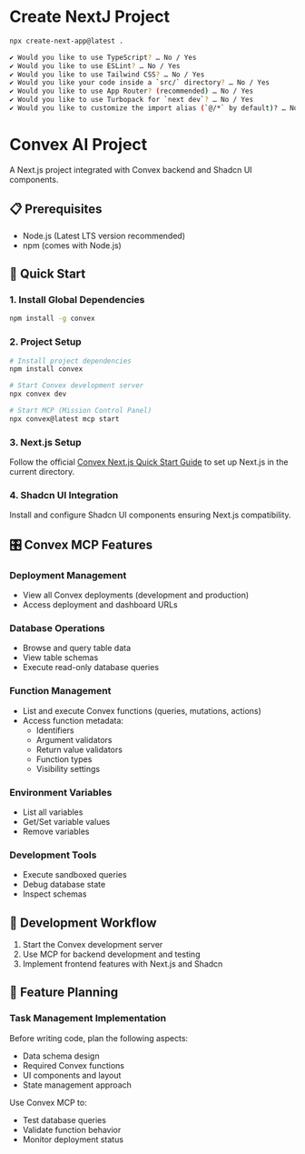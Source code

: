 # Create NextJ Project
```bash
npx create-next-app@latest .

✔ Would you like to use TypeScript? … No / Yes
✔ Would you like to use ESLint? … No / Yes
✔ Would you like to use Tailwind CSS? … No / Yes
✔ Would you like your code inside a `src/` directory? … No / Yes
✔ Would you like to use App Router? (recommended) … No / Yes
✔ Would you like to use Turbopack for `next dev`? … No / Yes
✔ Would you like to customize the import alias (`@/*` by default)? … No / Yes
```

# Convex AI Project

A Next.js project integrated with Convex backend and Shadcn UI components.

## 📋 Prerequisites

- Node.js (Latest LTS version recommended)
- npm (comes with Node.js)

## 🚀 Quick Start

### 1. Install Global Dependencies

```bash
npm install -g convex
```

### 2. Project Setup

```bash
# Install project dependencies
npm install convex

# Start Convex development server
npx convex dev

# Start MCP (Mission Control Panel)
npx convex@latest mcp start
```

### 3. Next.js Setup

Follow the official [Convex Next.js Quick Start Guide](https://docs.convex.dev/quickstart/nextjs) to set up Next.js in the current directory.

### 4. Shadcn UI Integration

Install and configure Shadcn UI components ensuring Next.js compatibility.

## 🎛️ Convex MCP Features

### Deployment Management
- View all Convex deployments (development and production)
- Access deployment and dashboard URLs

### Database Operations
- Browse and query table data
- View table schemas
- Execute read-only database queries

### Function Management
- List and execute Convex functions (queries, mutations, actions)
- Access function metadata:
  - Identifiers
  - Argument validators
  - Return value validators
  - Function types
  - Visibility settings

### Environment Variables
- List all variables
- Get/Set variable values
- Remove variables

### Development Tools
- Execute sandboxed queries
- Debug database state
- Inspect schemas

## 🔄 Development Workflow

1. Start the Convex development server
2. Use MCP for backend development and testing
3. Implement frontend features with Next.js and Shadcn

## 📝 Feature Planning

### Task Management Implementation
Before writing code, plan the following aspects:
- Data schema design
- Required Convex functions
- UI components and layout
- State management approach

Use Convex MCP to:
- Test database queries
- Validate function behavior
- Monitor deployment status
